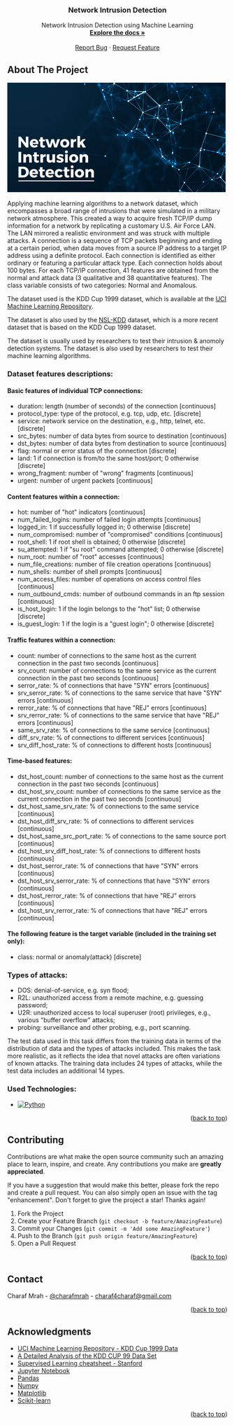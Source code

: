 <a name="readme-top"></a>

<!-- PROJECT LOGO -->
<br />
<div align="center">

 <h3 align="center">Network Intrusion Detection</h3>
<p align="center">
  Network Intrusion Detection using Machine Learning
    <br />
    <a href="https://github.com/charafmrah/network-intrusion-detection"><strong>Explore the docs »</strong></a>
    <br />
    <br />
    <a href="https://github.com/charafmrah/network-intrusion-detection/issues">Report Bug</a>
    ·
    <a href="https://github.com/charafmrah/network-intrusion-detection/issues">Request Feature</a>
  </p>
</div>

<!-- ABOUT THE PROJECT -->

## About The Project

![Product Name Screen Shot][product-screenshot]

Applying machine learning algorithms to a network dataset, which encompasses a broad range of intrusions that were simulated in a military network atmosphere. This created a way to acquire fresh TCP/IP dump information for a network by replicating a customary U.S. Air Force LAN. The LAN mirrored a realistic environment and was struck with multiple attacks. A connection is a sequence of TCP packets beginning and ending at a certain period, when data moves from a source IP address to a target IP address using a definite protocol. Each connection is identified as either ordinary or featuring a particular attack type. Each connection holds about 100 bytes.
For each TCP/IP connection, 41 features are obtained from the normal and attack data (3 qualitative and 38 quantitative features). The class variable consists of two categories: Normal and Anomalous.

The dataset used is the KDD Cup 1999 dataset, which is available at the [UCI Machine Learning Repository](https://archive.ics.uci.edu/ml/datasets/KDD+Cup+1999+Data).

The dataset is also used by the [NSL-KDD](https://www.unb.ca/cic/datasets/nsl.html) dataset, which is a more recent dataset that is based on the KDD Cup 1999 dataset.

The dataset is usually used by researchers to test their intrusion & anomoly detection systems. The dataset is also used by researchers to test their machine learning algorithms.

### Dataset features descriptions:
#### Basic features of individual TCP connections:
* duration:	length (number of seconds) of the connection [continuous]
* protocol_type: type of the protocol, e.g. tcp, udp, etc. [discrete]
* service: network service on the destination, e.g., http, telnet, etc. [discrete]
* src_bytes: number of data bytes from source to destination [continuous]
* dst_bytes: number of data bytes from destination to source [continuous]
* flag: normal or error status of the connection [discrete] 
* land: 1 if connection is from/to the same host/port; 0 otherwise [discrete]
* wrong_fragment: number of "wrong" fragments [continuous]
* urgent: number of urgent packets [continuous]

#### Content features within a connection:
* hot: number of "hot" indicators [continuous]
* num_failed_logins: number of failed login attempts [continuous]
* logged_in: 1 if successfully logged in; 0 otherwise [discrete]
* num_compromised: number of "compromised" conditions [continuous]
* root_shell: 1 if root shell is obtained; 0 otherwise [discrete]
* su_attempted: 1 if "su root" command attempted; 0 otherwise [discrete]
* num_root: number of "root" accesses [continuous]
* num_file_creations: number of file creation operations [continuous]
* num_shells: number of shell prompts [continuous]
* num_access_files: number of operations on access control files [continuous]
* num_outbound_cmds: number of outbound commands in an ftp session [continuous]
* is_host_login: 1 if the login belongs to the "hot" list; 0 otherwise [discrete]
* is_guest_login: 1 if the login is a "guest login"; 0 otherwise [discrete]

#### Traffic features within a connection:
* count: number of connections to the same host as the current connection in the past two seconds [continuous]
* srv_count: number of connections to the same service as the current connection in the past two seconds [continuous]
* serror_rate: % of connections that have "SYN" errors [continuous]
* srv_serror_rate: % of connections to the same service that have "SYN" errors [continuous]
* rerror_rate: % of connections that have "REJ" errors [continuous]
* srv_rerror_rate: % of connections to the same service that have "REJ" errors [continuous]
* same_srv_rate: % of connections to the same service [continuous]
* diff_srv_rate: % of connections to different services [continuous]
* srv_diff_host_rate: % of connections to different hosts [continuous]

#### Time-based features:
* dst_host_count: number of connections to the same host as the current connection in the past two seconds [continuous]
* dst_host_srv_count: number of connections to the same service as the current connection in the past two seconds [continuous]
* dst_host_same_srv_rate: % of connections to the same service [continuous]
* dst_host_diff_srv_rate: % of connections to different services [continuous]
* dst_host_same_src_port_rate: % of connections to the same source port [continuous]
* dst_host_srv_diff_host_rate: % of connections to different hosts [continuous]
* dst_host_serror_rate: % of connections that have "SYN" errors [continuous]
* dst_host_srv_serror_rate: % of connections that have "SYN" errors [continuous]
* dst_host_rerror_rate: % of connections that have "REJ" errors [continuous]
* dst_host_srv_rerror_rate: % of connections that have "REJ" errors [continuous]

#### The following feature is the target variable (included in the training set only):
* class: normal or anomaly(attack) [discrete]



### Types of attacks: 
* DOS: denial-of-service, e.g. syn flood;
* R2L: unauthorized access from a remote machine, e.g. guessing password;
* U2R:  unauthorized access to local superuser (root) privileges, e.g., various "buffer overflow" attacks;
* probing: surveillance and other probing, e.g., port scanning.

The test data used in this task differs from the training data in terms of the distribution of data and the types of attacks included. This makes the task more realistic, as it reflects the idea that novel attacks are often variations of known attacks. The training data includes 24 types of attacks, while the test data includes an additional 14 types.


### Used Technologies:

- [![Python][python]][python-url]

<p align="right">(<a href="#readme-top">back to top</a>)</p>

<!-- CONTRIBUTING -->

## Contributing

Contributions are what make the open source community such an amazing place to learn, inspire, and create. Any contributions you make are **greatly appreciated**.

If you have a suggestion that would make this better, please fork the repo and create a pull request. You can also simply open an issue with the tag "enhancement".
Don't forget to give the project a star! Thanks again!

1. Fork the Project
2. Create your Feature Branch (`git checkout -b feature/AmazingFeature`)
3. Commit your Changes (`git commit -m 'Add some AmazingFeature'`)
4. Push to the Branch (`git push origin feature/AmazingFeature`)
5. Open a Pull Request

<p align="right">(<a href="#readme-top">back to top</a>)</p>

<!-- CONTACT -->

## Contact

Charaf Mrah - [@charafmrah](https://twitter.com/charafmrah) - charaf4charaf@gmail.com

<p align="right">(<a href="#readme-top">back to top</a>)</p>

<!-- ACKNOWLEDGMENTS -->

## Acknowledgments

- [UCI Machine Learning Repository - KDD Cup 1999 Data](https://archive.ics.uci.edu/ml/datasets/KDD+Cup+1999+Data)
- [A Detailed Analysis of the KDD CUP 99 Data Set](https://www.ecb.torontomu.ca/~bagheri/papers/cisda.pdf)
- [Supervised Learning cheatsheet - Stanford](https://stanford.edu/~shervine/teaching/cs-229/cheatsheet-supervised-learning)
- [Jupyter Notebook](https://jupyter.org/)
- [Pandas](https://pandas.pydata.org/)
- [Numpy](https://numpy.org/)
- [Matplotlib](https://matplotlib.org/)
- [Scikit-learn](https://scikit-learn.org/stable/)

<p align="right">(<a href="#readme-top">back to top</a>)</p>

<!-- MARKDOWN LINKS & IMAGES -->
<!-- https://www.markdownguide.org/basic-syntax/#reference-style-links -->

[license-shield]: https://img.shields.io/github/license/charafmrah/network-intrusion-detection.svg?style=for-the-badge
[license-url]: https://github.com/charafmrah/network-intrusion-detection/LICENSE.txt
[linkedin-shield]: https://img.shields.io/badge/-LinkedIn-black.svg?style=for-the-badge&logo=linkedin&colorB=555
[linkedin-url]: https://linkedin.com/in/charafmrah
[product-screenshot]: assets/network-intrusion-detection.png
[python]: https://img.shields.io/badge/-Python-3776AB?style=flat-square&logo=python&logoColor=white
[python-url]: https://www.python.org/